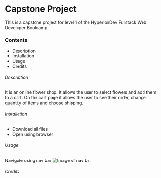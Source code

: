 # Capstone Project

This is a capstone project for level 1 of the HyperionDev Fullstack Web Developer Bootcamp. 

### Contents
* Description
* Installation
* Usage
* Credits

###### Description
It is an online flower shop. It allows the user to select flowers and add them to a cart. On the cart page it allows the user to see their order, change quantity of items and choose shipping.

###### Installation
- Download all files
- Open using browser

###### Usage 
Navigate using nav bar
![Image of nav bar](https://ibb.co/vmK7cgK)


###### Credits


